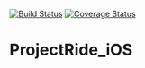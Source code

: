 [![Build Status](https://travis-ci.org/ProjectRide/ProjectRide_iOS.svg?branch=develop)](https://travis-ci.org/ProjectRide/ProjectRide_iOS) [![Coverage Status](https://coveralls.io/repos/github/ProjectRide/ProjectRide_iOS/badge.svg?branch=develop)](https://coveralls.io/github/ProjectRide/ProjectRide_iOS?branch=develop)
# ProjectRide_iOS


